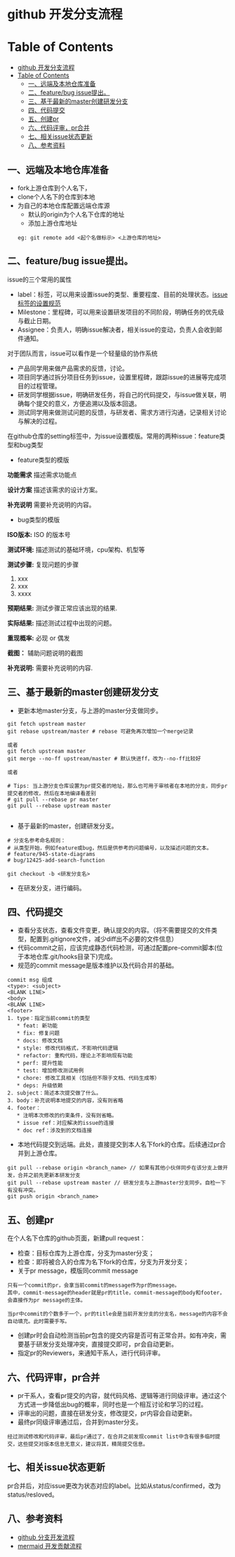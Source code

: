 # github 开发分支流程

Table of Contents
=================

   * [github 开发分支流程](#github-开发分支流程)
   * [Table of Contents](#table-of-contents)
      * [一、远端及本地仓库准备](#一远端及本地仓库准备)
      * [二、feature/bug issue提出。](#二featurebug-issue提出)
      * [三、基于最新的master创建研发分支](#三基于最新的master创建研发分支)
      * [四、代码提交](#四代码提交)
      * [五、创建pr](#五创建pr)
      * [六、代码评审，pr合并](#六代码评审pr合并)
      * [七、相关issue状态更新](#七相关issue状态更新)
      * [八、参考资料](#八参考资料)

## 一、远端及本地仓库准备

* fork上游仓库到个人名下，
* clone个人名下的仓库到本地
* 为自己的本地仓库配置远端仓库源
   * 默认的origin为个人名下仓库的地址
   * 添加上游仓库地址
   ```
   eg: git remote add <起个名做标示> <上游仓库的地址>
   ```

## 二、feature/bug issue提出。

issue的三个常用的属性
* label：标签，可以用来设置issue的类型、重要程度、目前的处理状态。[issue 标签的设置规范](https://github.com/ukui/community/blob/master/zh_CN/issue_manage.md)
* Milestone：里程碑，可以用来设置研发项目的不同阶段，明确任务的优先级与截止日期。
* Assignee：负责人，明确issue解决者，相关issue的变动，负责人会收到邮件通知。

对于团队而言，issue可以看作是一个轻量级的协作系统
* 产品同学用来做产品需求的反馈，讨论。
* 项目同学通过拆分项目任务到issue，设置里程碑，跟踪issue的进展等完成项目的过程管理。
* 研发同学根据issue，明确研发任务，将自己的代码提交，与issue做关联，明确每个提交的意义，方便追溯以及版本回退。
* 测试同学用来做测试问题的反馈，与研发者、需求方进行沟通，记录相关讨论与解决的过程。

在github仓库的setting标签中，为issue设置模版。常用的两种issue：feature类型和bug类型
* feature类型的模版

**功能需求** 
描述需求功能点

**设计方案** 
描述该需求的设计方案。

**补充说明** 
需要补充说明的内容。


* bug类型的模版

**ISO版本:** ISO 的版本号

**测试环境:** 描述测试的基础环境，cpu架构、机型等

**测试步骤:** 复现问题的步骤
1. xxx
2. xxx
3. xxxx

**预期结果:** 测试步骤正常应该出现的结果.

**实际结果:** 描述测试过程中出现的问题。

**重现概率:** 必现 or 偶发

**截图：**
辅助问题说明的截图

**补充说明:** 需要补充说明的内容.

## 三、基于最新的master创建研发分支

* 更新本地master分支，与上游的master分支做同步。
```
git fetch upstream master
git rebase upstream/master # rebase 可避免再次增加一个merge记录

或者
git fetch upstream master
git merge --no-ff upstream/master # 默认快进ff，改为--no-ff比较好

或者

# Tips: 当上游分支仓库设置为pr提交者的地址，那么也可用于审核者在本地的分支，同步pr提交者的修改，然后在本地编译看差别
# git pull --rebase pr master 
git pull --rebase upstream master 


```

* 基于最新的master，创建研发分支。
```
# 分支名参考命名规则： 
# 从类型开始，例如feature或bug，然后是供参考的问题编号，以及描述问题的文本。
# feature/945-state-diagrams
# bug/12425-add-search-function

git checkout -b <研发分支名>
```
* 在研发分支，进行编码。

## 四、代码提交

* 查看分支状态，查看文件变更，确认提交的内容。（将不需要提交的文件类型，配置到.gitignore文件，减少diff出不必要的文件信息）
* 代码commit之前，应该完成静态代码检测，可通过配置pre-commit脚本(位于本地仓库.git/hooks目录下)完成。
* 规范的commit message是版本维护以及代码合并的基础。
```
commit msg 组成
<type>: <subject>
<BLANK LINE>
<body>
<BLANK LINE>
<footer>
1. type：指定当前commit的类型
   * feat: 新功能
   * fix: 修复问题
   * docs: 修改文档
   * style: 修改代码格式，不影响代码逻辑
   * refactor: 重构代码，理论上不影响现有功能
   * perf: 提升性能
   * test: 增加修改测试用例
   * chore: 修改工具相关（包括但不限于文档、代码生成等）
   * deps: 升级依赖
2. subject：简述本次提交做了什么。
3. body：补充说明本地提交的内容，没有则省略
4. footer：
   * 注明本次修改的约束条件，没有则省略。
   * issue ref：对应解决的issue的连接
   * doc ref：涉及到的文档连接
```
* 本地代码提交到远端。此处，直接提交到本人名下fork的仓库。后续通过pr合并到上游仓库。
```
git pull --rebase origin <branch_name> // 如果有其他小伙伴同步在该分支上做开发，合并之前先更新本研发分支
git pull --rebase upstream master // 研发分支与上游master分支同步。自检一下有没有冲突。
git push origin <branch_name>
```

## 五、创建pr

在个人名下仓库的github页面，新建pull request：
* 检查：目标仓库为上游仓库，分支为master分支；
* 检查：即将被合入的仓库为名下fork的仓库，分支为开发分支；
* 关于pr message，模版同commit message
```
只有一个commit的pr，会拿当前commit的message作为pr的message。
其中，commit-message的header就是pr的title，commit-message的body和footer，会直接作为pr message的主体。

当pr中commit的个数多于一个，pr的title会是当前开发分支的分支名，message的内容不会自动填充。此时需要手写。
```
* 创建pr时会自动检测当前pr包含的提交内容是否可有正常合并。如有冲突，需要基于研发分支处理冲突，直接提交即可，pr会自动更新。
* 指定pr的Reviewers，来通知干系人，进行代码评审。

## 六、代码评审，pr合并

* pr干系人，查看pr提交的内容，就代码风格、逻辑等进行同级评审。通过这个方式进一步降低出bug的概率，同时也是一个相互讨论和学习的过程。
* 评审出的问题，直接在研发分支，修改提交，pr内容会自动更新。
* 最终pr同级评审通过后，合并到master分支。

```
经过测试修改和代码评审，最后pr通过了，在合并之前发现commit list中含有很多临时提交，这些提交对版本信息无意义，建议将其，精简提交信息。
```

## 七、相关issue状态更新

pr合并后，对应issue更改为状态对应的label。比如从status/confirmed，改为status/resloved。

## 八、参考资料

+ [github 分支开发流程](https://docs.github.com/zh/get-started/quickstart/github-flow)
+ [mermaid 开发贡献流程](https://mermaid.js.org/community/development.html)


